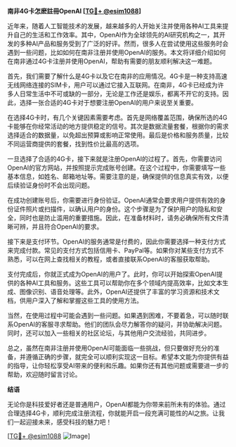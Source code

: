 **南非4G卡怎麽註冊OpenAI [[TG💪+ @esim1088](https://t.me/s/esim1088)]**

近年来，随着人工智能技术的发展，越来越多的人开始关注并使用各种AI工具来提升自己的生活和工作效率。其中，OpenAI作为全球领先的AI研究机构之一，其开发的多种AI产品和服务受到了广泛的好评。然而，很多人在尝试使用这些服务时会遇到一些问题，比如如何在南非注册并使用OpenAI的服务。本文将详细介绍如何在南非通过4G卡注册并使用OpenAI，帮助有需要的朋友顺利解决这一难题。

首先，我们需要了解什么是4G卡以及它在南非的应用情况。4G卡是一种支持高速无线网络连接的SIM卡，用户可以通过它接入互联网。在南非，4G卡已经成为许多人日常生活中不可或缺的一部分，无论是工作还是娱乐，都离不开它的支持。因此，选择一张合适的4G卡对于想要注册OpenAI的用户来说至关重要。

在选择4G卡时，有几个关键因素需要考虑。首先是网络覆盖范围，确保所选的4G卡能够在你经常活动的地方提供稳定的信号。其次是数据流量套餐，根据你的需求选择适合的数据量，以免超出预算或影响正常使用。最后是价格和服务质量，比较不同运营商提供的套餐，找到性价比最高的选项。

一旦选择了合适的4G卡，接下来就是注册OpenAI的过程了。首先，你需要访问OpenAI的官方网站，并按照提示完成账号创建。在这个过程中，你需要填写一些基本信息，如姓名、邮箱地址等。需要注意的是，确保提供的信息真实有效，以便后续验证身份时不会出现问题。

在成功创建账号后，你需要进行身份验证。OpenAI通常会要求用户提供有效的身份证件照片或扫描件，以确认用户的身份。这个步骤是为了保护用户的隐私和安全，同时也是防止滥用的重要措施。因此，在准备材料时，请务必确保所有文件清晰可辨，并且符合OpenAI的要求。

接下来是支付环节。OpenAI的服务通常是付费的，因此你需要选择一种支付方式来完成付款。常见的支付方式包括信用卡、PayPal等。如果你对某些支付方式不熟悉，可以在网上查找相关的教程，或者直接联系OpenAI的客服获取帮助。

支付完成后，你就正式成为OpenAI的用户了。此时，你可以开始探索OpenAI提供的各种AI工具和服务。这些工具可以帮助你在多个领域内提高效率，比如文本生成、图像识别、语音处理等。此外，OpenAI还提供了丰富的学习资源和技术文档，供用户深入了解和掌握这些工具的使用方法。

当然，在使用过程中可能会遇到一些问题。如果遇到困难，不要着急，可以随时联系OpenAI的客服寻求帮助。他们的团队会尽力解答你的疑问，并协助解决问题。同时，还可以加入一些相关的社区论坛，与其他用户交流经验，共同进步。

总之，虽然在南非注册并使用OpenAI可能面临一些挑战，但只要做好充分的准备，并遵循正确的步骤，就完全可以顺利实现这一目标。希望本文能为你提供有益的指导，让你轻松享受AI带来的便利和乐趣。如果你还有其他问题或需要进一步的帮助，欢迎随时留言讨论。

**结语**

无论你是科技爱好者还是普通用户，OpenAI都能为你带来前所未有的体验。通过合理选择4G卡，顺利完成注册流程，你就能开启一段充满可能性的AI之旅。让我们一起迎接未来，感受科技的魅力吧！

[[TG💪+ @esim1088](https://t.me/s/esim1088) ![Image](https://i.postimg.cc/4NQfJmqS/Snipaste-2025-05-13-00-14-12.png)]